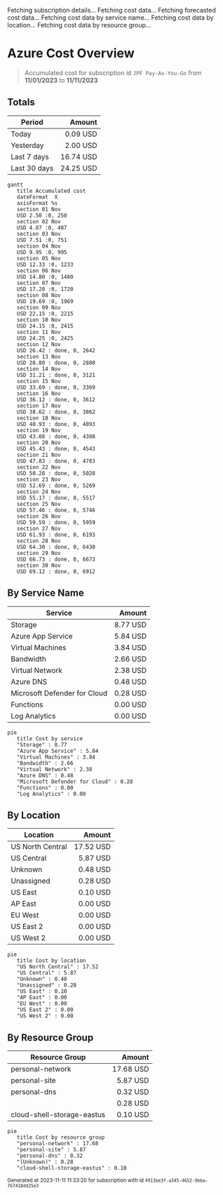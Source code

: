 Fetching subscription details...
Fetching cost data...
Fetching forecasted cost data...
Fetching cost data by service name...
Fetching cost data by location...
Fetching cost data by resource group...
# Azure Cost Overview

> Accumulated cost for subscription id `JPF Pay-As-You-Go` from **11/01/2023** to **11/11/2023**

## Totals

|Period|Amount|
|---|---:|
|Today|0.09 USD|
|Yesterday|2.00 USD|
|Last 7 days|16.74 USD|
|Last 30 days|24.25 USD|

```mermaid
gantt
   title Accumulated cost
   dateFormat  X
   axisFormat %s
   section 01 Nov
   USD 2.50 :0, 250
   section 02 Nov
   USD 4.87 :0, 487
   section 03 Nov
   USD 7.51 :0, 751
   section 04 Nov
   USD 9.95 :0, 995
   section 05 Nov
   USD 12.33 :0, 1233
   section 06 Nov
   USD 14.80 :0, 1480
   section 07 Nov
   USD 17.20 :0, 1720
   section 08 Nov
   USD 19.69 :0, 1969
   section 09 Nov
   USD 22.15 :0, 2215
   section 10 Nov
   USD 24.15 :0, 2415
   section 11 Nov
   USD 24.25 :0, 2425
   section 12 Nov
   USD 26.42 : done, 0, 2642
   section 13 Nov
   USD 28.80 : done, 0, 2880
   section 14 Nov
   USD 31.21 : done, 0, 3121
   section 15 Nov
   USD 33.69 : done, 0, 3369
   section 16 Nov
   USD 36.12 : done, 0, 3612
   section 17 Nov
   USD 38.62 : done, 0, 3862
   section 18 Nov
   USD 40.93 : done, 0, 4093
   section 19 Nov
   USD 43.08 : done, 0, 4308
   section 20 Nov
   USD 45.43 : done, 0, 4543
   section 21 Nov
   USD 47.83 : done, 0, 4783
   section 22 Nov
   USD 50.28 : done, 0, 5028
   section 23 Nov
   USD 52.69 : done, 0, 5269
   section 24 Nov
   USD 55.17 : done, 0, 5517
   section 25 Nov
   USD 57.46 : done, 0, 5746
   section 26 Nov
   USD 59.59 : done, 0, 5959
   section 27 Nov
   USD 61.93 : done, 0, 6193
   section 28 Nov
   USD 64.30 : done, 0, 6430
   section 29 Nov
   USD 66.73 : done, 0, 6673
   section 30 Nov
   USD 69.12 : done, 0, 6912
```

## By Service Name

|Service|Amount|
|---|---:|
|Storage|8.77 USD|
|Azure App Service|5.84 USD|
|Virtual Machines|3.84 USD|
|Bandwidth|2.66 USD|
|Virtual Network|2.38 USD|
|Azure DNS|0.48 USD|
|Microsoft Defender for Cloud|0.28 USD|
|Functions|0.00 USD|
|Log Analytics|0.00 USD|

```mermaid
pie
   title Cost by service
   "Storage" : 8.77
   "Azure App Service" : 5.84
   "Virtual Machines" : 3.84
   "Bandwidth" : 2.66
   "Virtual Network" : 2.38
   "Azure DNS" : 0.48
   "Microsoft Defender for Cloud" : 0.28
   "Functions" : 0.00
   "Log Analytics" : 0.00
```

## By Location

|Location|Amount|
|---|---:|
|US North Central|17.52 USD|
|US Central|5.87 USD|
|Unknown|0.48 USD|
|Unassigned|0.28 USD|
|US East|0.10 USD|
|AP East|0.00 USD|
|EU West|0.00 USD|
|US East 2|0.00 USD|
|US West 2|0.00 USD|

```mermaid
pie
   title Cost by location
   "US North Central" : 17.52
   "US Central" : 5.87
   "Unknown" : 0.48
   "Unassigned" : 0.28
   "US East" : 0.10
   "AP East" : 0.00
   "EU West" : 0.00
   "US East 2" : 0.00
   "US West 2" : 0.00
```

## By Resource Group

|Resource Group|Amount|
|---|---:|
|personal-network|17.68 USD|
|personal-site|5.87 USD|
|personal-dns|0.32 USD|
||0.28 USD|
|cloud-shell-storage-eastus|0.10 USD|

```mermaid
pie
   title Cost by resource group
   "personal-network" : 17.68
   "personal-site" : 5.87
   "personal-dns" : 0.32
   "(Unknown)" : 0.28
   "cloud-shell-storage-eastus" : 0.10
```

<sup>Generated at 2023-11-11 11:33:20 for subscription with id `4913be3f-a345-4652-9bba-767418dd25e3`</sup>
